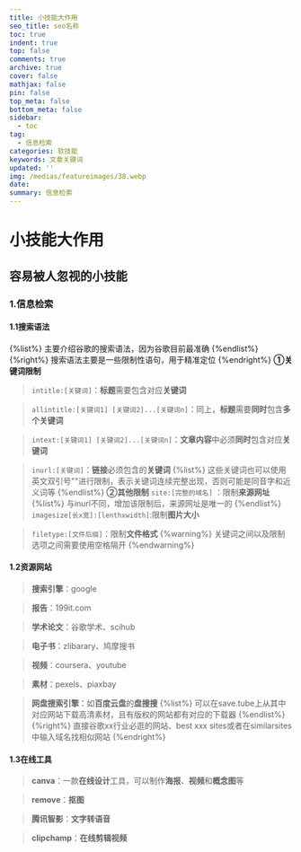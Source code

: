 ```yaml
---
title: 小技能大作用
seo_title: seo名称
toc: true
indent: true
top: false
comments: true
archive: true
cover: false
mathjax: false
pin: false
top_meta: false
bottom_meta: false
sidebar:
  - toc
tag:
  - 信息检索
categories: 软技能
keywords: 文章关键词
updated: ''
img: /medias/featureimages/38.webp
date:
summary: 信息检索
---
```

# 小技能大作用
## 容易被人忽视的小技能
### 1.信息检索
#### 1.1搜索语法
{%list%}
主要介绍谷歌的搜索语法，因为谷歌目前最准确
{%endlist%}
{%right%}
搜索语法主要是一些限制性语句，用于精准定位
{%endright%}
**①关键词限制**
>`intitle:[关键词]`：**标题**需要包含对应**关键词**

>`allintitle:[关键词1] [关键词2]...[关键词n]`：同上，**标题**需要**同时**包含**多个关键词**

>`intext:[关键词1] [关键词2]...[关键词n]`：**文章内容**中必须**同时**包含对应**关键词**

>`inurl:[关键词]`：**链接**必须包含的**关键词**
{%list%}
这些关键词也可以使用英文双引号""进行限制，表示关键词连续完整出现，否则可能是同音字和近义词等
{%endlist%}
**②其他限制**
>`site:[完整的域名]` ：限制**来源网址**
{%list%}
与inurl不同，增加该限制后，来源网址是唯一的
{%endlist%}
>`imagesize[长x宽]:[lenthxwidth]`:限制**图片大小**

>`filetype:[文件后缀]`：限制**文件格式**
{%warning%}
关键词之间以及限制选项之间需要使用空格隔开
{%endwarning%}
#### 1.2资源网站
>**搜索引擎**：google

>**报告**：199it.com

>**学术论文**：谷歌学术、scihub

>**电子书**：zlibarary、鸠摩搜书

>**视频**：coursera、youtube

>**素材**：pexels、piaxbay

>**网盘搜索引擎**：如**百度云盘**的**盘搜搜**
{%list%}
可以在save.tube上从其中对应网站下载高清素材，且有版权的网站都有对应的下载器
{%endlist%}
{%right%}
直接谷歌xx行业必逛的网站、best xxx sites或者在similarsites中输入域名找相似网站
{%endright%}
#### 1.3在线工具
>**canva**：一款**在线设计**工具，可以制作**海报**、**视频**和**概念图**等

>**remove**：**抠图**

>**腾讯智影**：**文字转语音**

>**clipchamp**：**在线剪辑视频**

